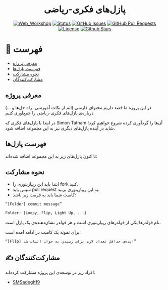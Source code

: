 <div align="center">

# پازل‌های فکری-ریاضی

[![Web_Workshop](https://img.shields.io/badge/ThinkingPuzzles-Solutions-orange.svg)](https://github.com/SMSadegh19/ThinkingPuzzlesSolutions)
[![Status](https://img.shields.io/badge/status-active-success.svg)]()
[![GitHub Issues](https://img.shields.io/github/issues/SMSadegh19/ThinkingPuzzlesSolutions.svg)](https://github.com/SMSadegh19/ThinkingPuzzlesSolutions/issues)
[![GitHub Pull Requests](https://img.shields.io/github/issues-pr/SMSadegh19/ThinkingPuzzlesSolutions.svg)](https://github.com/SMSadegh19/ThinkingPuzzlesSolutions/pulls)
[![License](https://img.shields.io/badge/license-MIT-blue.svg)](LICENSE.md)
[![Github Stars](https://img.shields.io/github/stars/SMSadegh19/ThinkingPuzzlesSolutions?style=social)]([https://](https://github.com/SMSadegh19/ThinkingPuzzlesSolutions/stargazers))

</div>


# 📝 فهرست 
 - [معرفی پروژه](#معرفی-پروژه)
 - [فهرست پازل‌ها](#فهرست-پازل‌ها)
 - [نحوه مشارکت](#نحوه-مشارکت)
 - [مشارکت‌کنندگان](#✍️-مشارکت‌کنندگان)


## معرفی پروژه
در این پروژه ما قصد داریم محتوای فارسی (ائم از نکات آموزشی، راه حل‌ها و ...) درباره‌ی پازل‌های فکری-ریاضی را جمع‌آوری کنیم.

در ابتدا با پازل‌های فکری که Simon Tatham آن‌ها را گردآوری کرده شروع خواهیم کرد؛ شاید در آینده پازل‌های دیگری نیز به این مجموعه اضافه شود.


## فهرست پازل‌ها
تا کنون پازل‌های زیر به این مجموعه اضافه شده‌اند:


## نحوه مشارکت
- ابتدا باید این ریپازیتوری را fork کنید.
- سپس باید  pull request به این ریپازیتوری بزنید.
-  کامیت شما باید به فرمت زیر باشد:

```
“[Folder] commit message”

Folder: {Loopy, Flip, Light Up, ...}
```


 نام فولدرها یکی از فولدرهای ریپازیتوری است و هر فولدر نشان‌دهنده‌ی یک پازل است.
  
  برای نمونه یک کامیت در ادامه آمده است:


```
“[Flip] ایده‌ی حداقل تعداد لازم برای رسیدن به جواب اثبات شد”
```


## ✍️ مشارکت‌کنندگان
افراد زیر در توسعه‌ی این پروژه مشارکت کرده‌اند:
- [SMSadegh19](https://github.com/SMSadegh19)
